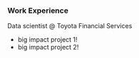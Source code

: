 
### Work Experience
Data scientist @ Toyota Financial Services
- big impact project 1!
- big impact project 2!
